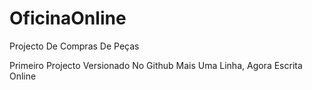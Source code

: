 # OficinaOnline
 Projecto De Compras De Peças

 Primeiro Projecto Versionado No Github
 Mais Uma Linha, Agora Escrita Online
